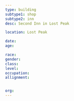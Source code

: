 ```yaml
---
type: building
subtype1: shop
subtype2: inn
desc: Second Inn in Lost Peak

location: Lost Peak

date:
age:

race:
gender:
class:
level:
occupation:
allignment:


org: 
---
```

